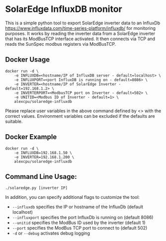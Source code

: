 SolarEdge InfluxDB monitor
==========================

This is a simple python tool to export SolarEdge inverter data to
an InfluxDb <https://www.influxdata.com/time-series-platform/influxdb/> for monitoring purposes. It works by reading the inverter
data from a SolarEdge inverter that has its ModBusTCP interface activated.
It then connects via TCP and reads the SunSpec modbus registers via ModBusTCP.

Docker Usage
---
```
docker run -d \ 
    -e INFLUXDB=<hostname/IP of InfluxDB server - default=localhost> \ 
    -e INFLUXPORT=<port InfluxDB is running on - default=8086> \ 
    -e INVERTER=<hostname/IP of SolarEdge Inverter - default=192.168.1.2> \
    -e INVERTERPORT=<ModbusTCP port on Inverter - default=502> \
    -e UNITID=<Modbus ID of Inverter - default=1> \
    alexcpu/solaredge-influxdb
```
Please replace user variables in the above command defined by <> with the correct values.  Environment variables can be excluded if the defaults are suitable.

Docker Example
---
```
docker run -d \ 
    -e INFLUXDB=192.168.1.50 \ 
    -e INVERTER=192.168.1.200 \
    alexcpu/solaredge-influxdb
```

Command Line Usage:
------
`./solaredge.py [inverter IP]`

In addition, you can specify additional flags to customize the tool:
* `--influxdb` specifies the IP or hostname of the InfluxDb (default localhost)
* `--influxport` specifies the port InfluxDb is running on (default 8086)
* `--unitid` specifies the ModBus ID used by the inverter (default 1)
* `--port` specifies the ModBus TCP port to connect to (default 502)
* `-d` or `--debug` activates debug logging
